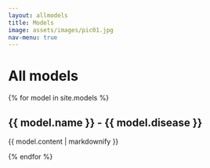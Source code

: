 ```yaml
---
layout: allmodels
title: Models
image: assets/images/pic01.jpg
nav-menu: true
---
```



<h1> All models </h1>


{% for model in site.models %}
  <h2>{{ model.name }} - {{ model.disease }}</h2>
  <p>{{ model.content | markdownify }}</p>
{% endfor %}


